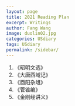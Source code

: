 ```yaml
---
layout: page
title: 2021 Reading Plan
excerpt: Writings
author: Fang Wang
image: duolin02.jpg
categories: USdiary
tags: USdiary
permalink: /sidebar/
---
```


1. 《昭明文选》
2. 《大唐西域记》
3. 《酉阳杂俎》
4. 《管锥编》
5. 《金刚经讲义》